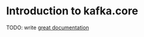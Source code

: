 # Introduction to kafka.core

TODO: write [great documentation](http://jacobian.org/writing/what-to-write/)
